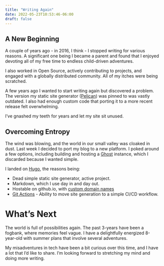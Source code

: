 ```yaml
---
title: "Writing Again"
date: 2022-05-23T10:53:46-06:00
draft: false
---
```

## A New Beginning 
A couple of years ago - in 2016, I think - I stopped writing for various reasons. A significant one being I became a parent and found that I enjoyed devoting all of my free time to endless child-driven adventures. 

I also worked in Open Source, actively contributing to projects, and engaged with a globally distributed community. 
All of my itches were being scratched.

A few years ago I wanted to start writing again but discovered a problem. The version my static site generator ([Pelican](https://blog.getpelican.com/)) was pinned to was vastly outdated. I also had enough custom code that porting it to a more recent release felt overwhelming.

I’ve gnashed my teeth for years and let my site sit unused.

## Overcoming Entropy
The wind was blowing, and the world in our small valley was cloaked in dust. Last week I decided to port my blog to a new platform. I poked around a few options, including building and hosting a [Ghost](https://ghost.org/) instance, which I discarded because I wanted simple.

I landed on [Hugo](https://ghost.org/), the reasons being:
* Dead simple static site generator, active project.
* Markdown, which I use day in and day out.
* Hostable on github.io, with [custom domain names](https://docs.github.com/en/pages/configuring-a-custom-domain-for-your-github-pages-site/about-custom-domains-and-github-pages)
* [Git Actions](https://gohugo.io/hosting-and-deployment/hosting-on-github/#build-hugo-with-github-action) - Ability to move site generation to a simple CI/CD workflow.

# What’s Next
The world is full of possibilities again. The past 3-years have been a fogbank, where memories feel vague. I have a delightfully energized 8-year-old with summer plans that involve several adventures.

My misadventures in tech have been a bit curious over this time, and I have a lot that I’d like to share.
I’m looking forward to stretching my mind and doing more writing.
